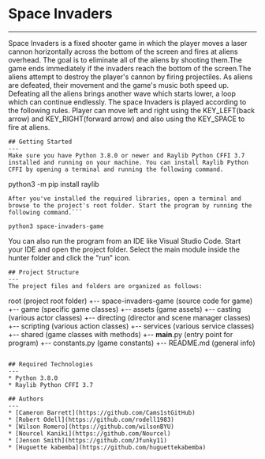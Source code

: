 # Space Invaders
---
Space Invaders is a fixed shooter game in which the player moves a laser cannon horizontally across the bottom of the screen and fires at aliens overhead. The goal is to eliminate all of the aliens by shooting them.The game ends immediately if the invaders reach the bottom of the screen.The aliens attempt to destroy the player's cannon by firing projectiles. As aliens are defeated, their movement and the game's music both speed up. Defeating all the aliens brings another wave which starts lower, a loop which can continue endlessly. The space Invaders is played according to the following rules. Player can move left and right using the KEY_LEFT(back arrow) and KEY_RIGHT(forward arrow) and also using the KEY_SPACE to fire at aliens.
```
## Getting Started
---
Make sure you have Python 3.8.0 or newer and Raylib Python CFFI 3.7 installed and running on your machine. You can install Raylib Python CFFI by opening a terminal and running the following command.
```
python3 -m pip install raylib
```
After you've installed the required libraries, open a terminal and browse to the project's root folder. Start the program by running the following command.```

python3 space-invaders-game
```
You can also run the program from an IDE like Visual Studio Code. Start your IDE and open the 
project folder. Select the main module inside the hunter folder and click the "run" icon.
```
## Project Structure
---
The project files and folders are organized as follows:
```
root                    (project root folder)
+-- space-invaders-game (source code for game)
  +-- game              (specific game classes)
    +-- assets          (game assets) 
    +-- casting         (various actor classes)
    +-- directing       (director and scene manager classes)
    +-- scripting       (various action classes)
    +-- services        (various service classes)
    +-- shared          (game classes with methods)
  +-- __main__.py       (entry point for program)
  +-- constants.py      (game constants)
+-- README.md           (general info)
```

## Required Technologies
---
* Python 3.8.0
* Raylib Python CFFI 3.7

## Authors
---
* [Cameron Barrett](https://github.com/Cams1stGitHub) 
* [Robert Odell](https://github.com/rodell1983) 
* [Wilson Romero](https://github.com/wilsonBYU) 
* [Nourcel Kaniki](https://github.com/Nourcel) 
* [Jenson Smith](https://github.com/Jfunky11) 
* [Huguette kabemba](https://github.com/huguettekabemba)
```



